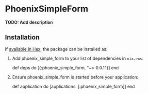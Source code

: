 # PhoenixSimpleForm

**TODO: Add description**

## Installation

If [available in Hex](https://hex.pm/docs/publish), the package can be installed as:

  1. Add phoenix_simple_form to your list of dependencies in `mix.exs`:

        def deps do
          [{:phoenix_simple_form, "~> 0.0.1"}]
        end

  2. Ensure phoenix_simple_form is started before your application:

        def application do
          [applications: [:phoenix_simple_form]]
        end

